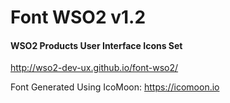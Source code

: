 # Font WSO2 v1.2

#### WSO2 Products User Interface Icons Set
http://wso2-dev-ux.github.io/font-wso2/

Font Generated Using IcoMoon: https://icomoon.io
